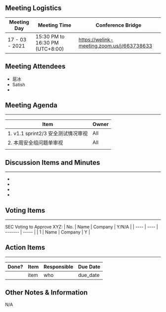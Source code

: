 ## Meeting Logistics

| Meeting Day    | Meeting Time                    | Conference Bridge                          |
| -------------- | ------------------------------- | ------------------------------------------ |
| 17 - 03 - 2021 | 15:30 PM to 16:30 PM (UTC+8:00) | https://welink-meeting.zoom.us/j/663738633 |

## Meeting Attendees
- 扈冰
- Satish
- 


## Meeting Agenda

** **
| Item                               | Owner |
| ---------------------------------- | ----- |
| 1. v1.1 sprint2/3 安全测试情况审视 | All   |
| 2. 本周安全组问题单审视            | All   |
|                                    |       |


## Discussion Items and Minutes

** **
- 
- 
- 
- 

## Voting Items

** **
SEC Voting to Approve XYZ:
| No.  | Name | Company | Y/N/A |
| ---- | ---- | ------- | ----- |
| 1    | Name | Company | Y     |

## Action Items
** **
| Done? | Item | Responsible | Due Date |
| ----- | ---- | ----------- | -------- |
|       | item | who         | due_date |

## Other Notes & Information
N/A